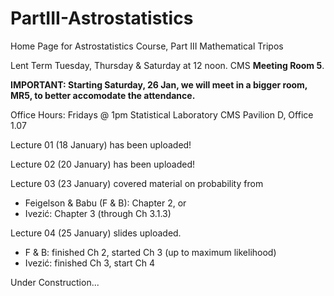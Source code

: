 # PartIII-Astrostatistics
Home Page for Astrostatistics Course, Part III Mathematical Tripos

Lent Term
Tuesday, Thursday & Saturday at 12 noon. CMS **Meeting Room 5**.

**IMPORTANT: Starting Saturday, 26 Jan, we will meet in a bigger room, MR5, to better accomodate the attendance.**

Office Hours: Fridays @ 1pm
Statistical Laboratory
CMS Pavilion D, Office 1.07

Lecture 01 (18 January) has been uploaded!

Lecture 02 (20 January) has been uploaded!

Lecture 03 (23 January) covered material on probability from  
  * Feigelson & Babu (F & B): Chapter 2, or 
  * Ivezić: Chapter 3 (through Ch 3.1.3)

Lecture 04 (25 January) slides uploaded.
  * F & B: finished Ch 2, started Ch 3 (up to maximum likelihood)
  * Ivezić: finished Ch 3, start Ch 4

Under Construction...
